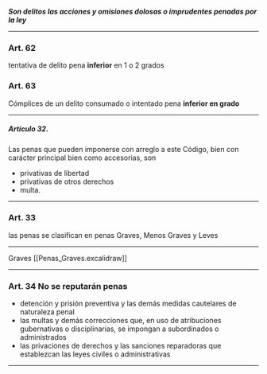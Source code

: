 
***Son delitos las acciones y omisiones dolosas o imprudentes penadas por la ley***

---
### Art. 62
tentativa de delito pena **inferior** en 1 o 2 grados

### Art. 63
Cómplices de un delito consumado o intentado pena **inferior en grado**

---
##### Artículo 32.
Las penas que pueden imponerse con arreglo a este Código, bien con carácter principal bien como accesorias, son
- privativas de libertad
- privativas de otros derechos
- multa.
---
### Art. 33
las penas se clasifican en penas Graves, Menos Graves y Leves

---
Graves
[[Penas_Graves.excalidraw]]


---


### Art. 34 No se reputarán penas
- detención y prisión preventiva y las demás medidas cautelares de naturaleza penal
- las multas y demás correcciones que, en uso de atribuciones gubernativas o disciplinarias, se impongan a subordinados o administrados
- las privaciones de derechos y las sanciones reparadoras que establezcan las leyes civiles o administrativas

---

